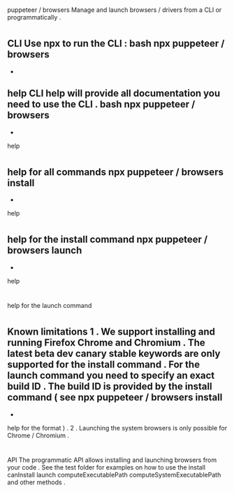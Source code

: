 #
puppeteer
/
browsers
Manage
and
launch
browsers
/
drivers
from
a
CLI
or
programmatically
.
#
#
CLI
Use
npx
to
run
the
CLI
:
bash
npx
puppeteer
/
browsers
-
-
help
CLI
help
will
provide
all
documentation
you
need
to
use
the
CLI
.
bash
npx
puppeteer
/
browsers
-
-
help
#
help
for
all
commands
npx
puppeteer
/
browsers
install
-
-
help
#
help
for
the
install
command
npx
puppeteer
/
browsers
launch
-
-
help
#
help
for
the
launch
command
#
#
Known
limitations
1
.
We
support
installing
and
running
Firefox
Chrome
and
Chromium
.
The
latest
beta
dev
canary
stable
keywords
are
only
supported
for
the
install
command
.
For
the
launch
command
you
need
to
specify
an
exact
build
ID
.
The
build
ID
is
provided
by
the
install
command
(
see
npx
puppeteer
/
browsers
install
-
-
help
for
the
format
)
.
2
.
Launching
the
system
browsers
is
only
possible
for
Chrome
/
Chromium
.
#
#
API
The
programmatic
API
allows
installing
and
launching
browsers
from
your
code
.
See
the
test
folder
for
examples
on
how
to
use
the
install
canInstall
launch
computeExecutablePath
computeSystemExecutablePath
and
other
methods
.
